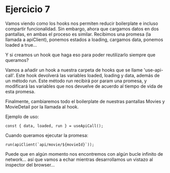 # Ejercicio 7

Vamos viendo como los hooks nos permiten reducir boilerplate e incluso compartir funcionalidad. Sin embargo, ahora que cargamos datos en dos pantallas, en ambas el proceso es similar. Recibimos una promesa (la llamada a apiClient), ponemos estados a loading, cargamos data, ponemos loaded a true...

Y si creamos un hook que haga eso para poder reutilizarlo siempre que queramos?

Vamos a añadir un hook a nuestra carpeta de hooks que se llame 'use-api-call'. Este hook devolverá las variables loaded, loading y data, además de un método run. Este método run recibirá por param una promesa, y modificará las variables que nos devuelve de acuerdo al tiempo de vida de esta promesa.

Finalmente, cambiaremos todo el boilerplate de nuestras pantallas Movies y MovieDetail por la llamada al hook.

Ejemplo de uso:

```
const { data, loaded, run } = useApiCall();
```

Cuando queramos ejecutar la promesa:

```
run(apiClient(`api/movie/${movieId}`));
```

Puede que en algún momento nos encontremos con algún bucle infinito de network... así que vamos a echar mientras desarrollamos un vistazo al inspector del browser...
